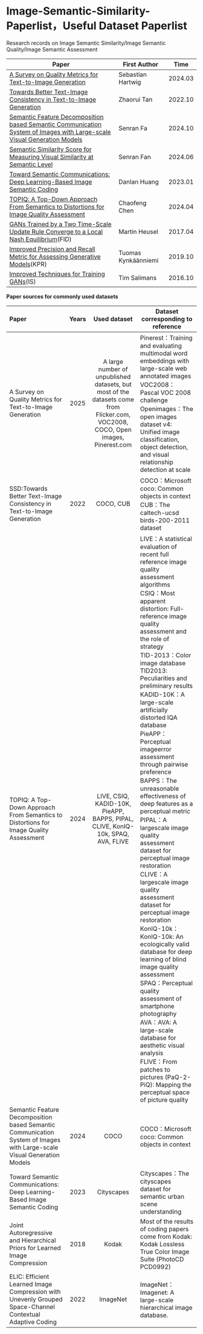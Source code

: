 # Image-Semantic-Similarity-Paperlist，Useful Dataset Paperlist
Research records on Image Semantic Similarity/Image Semantic Quality/Image Semantic Assessment

| Paper                                                        | First Author        | Time    |
| ------------------------------------------------------------ | ------------------- | ------- |
| [A Survey on Quality Metrics for Text-to-Image Generation](https://arxiv.org/abs/2403.11821) | Sebastian Hartwig   | 2024.03 |
| [Towards Better Text-Image Consistency in Text-to-Image Generation](https://arxiv.org/abs/2210.15235) | Zhaorui Tan         | 2022.10 |
| [Semantic Feature Decomposition based Semantic Communication System of Images with Large-scale Visual Generation Models](https://arxiv.org/abs/2410.20126) | Senran Fa           | 2024.10 |
| [Semantic Similarity Score for Measuring Visual Similarity at Semantic Level](https://ieeexplore.ieee.org/abstract/document/10804158) | Senran Fan          | 2024.06 |
| [Toward Semantic Communications: Deep  Learning-Based Image Semantic Coding](https://ieeexplore.ieee.org/abstract/document/9953076) | Danlan Huang        | 2023.01 |
| [TOPIQ: A Top-Down Approach From Semantics to  Distortions for Image Quality Assessment](https://ieeexplore.ieee.org/abstract/document/10478301) | Chaofeng Chen       | 2024.04 |
| [GANs Trained by a Two Time-Scale Update Rule Converge to a Local Nash Equilibrium](https://proceedings.neurips.cc/paper/2017/hash/8a1d694707eb0fefe65871369074926d-Abstract.html)(FID) | Martin Heusel       | 2017.04 |
| [Improved Precision and Recall Metric for Assessing Generative Models](https://proceedings.neurips.cc/paper/2019/hash/0234c510bc6d908b28c70ff313743079-Abstract.html)(KPR) | Tuomas Kynkäänniemi | 2019.10 |
| [Improved Techniques for Training GANs](https://proceedings.neurips.cc/paper_files/paper/2016/hash/8a3363abe792db2d8761d6403605aeb7-Abstract.html)(IS) | Tim Salimans        | 2016.10 |

**Paper sources for commonly used datasets**


| Paper                                                     | Years |                          Used dataset                          | Dataset corresponding to reference         |
| :----------------------------------------------------------- | :--: | :----------------------------------------------------------: | ------------------------------------------------------------ |
| A Survey on Quality Metrics for Text-to-Image Generation     | 2025 | A large number of unpublished datasets, but most of the datasets come from Flicker.com, VOC2008, COCO, Open images, Pinerest.com | Pinerest：Training and evaluating multimodal word embeddings with large-scale web annotated images VOC2008：Pascal VOC 2008 challenge Openimages：The open images dataset v4: Unified image classification, object detection, and visual relationship detection at scale |
| SSD:Towards Better Text-Image Consistency in Text-to-Image Generation | 2022 |                          COCO, CUB                           | COCO：Microsoft coco: Common objects in context CUB：The caltech-ucsd birds-200-2011 dataset |
| TOPIQ: A Top-Down Approach From Semantics to Distortions for Image Quality Assessment | 2024 | LIVE, CSIQ, KADID-10K, PieAPP, BAPPS, PIPAL, CLIVE, KonIQ-10k, SPAQ, AVA, FLIVE | LIVE：A statistical evaluation of recent full reference image quality assessment algorithms <br />CSIQ：Most apparent distortion: Full-reference image quality assessment and the role of strategy <br />TID-2013：Color image database TID2013: Peculiarities and preliminary results <br />KADID-10K：A large-scale artificially distorted IQA database  PieAPP：Perceptual imageerror assessment through pairwise preference <br />BAPPS：The unreasonable effectiveness of deep features as a perceptual metric  <br />PIPAL：A largescale image quality assessment dataset for perceptual image restoration  <br />CLIVE：A largescale image quality assessment dataset for perceptual image restoration <br />KonIQ-10k： KonIQ-10k: An ecologically valid database for deep learning of blind image quality assessment SPAQ：Perceptual quality assessment of smartphone photography <br />AVA：AVA: A large-scale database for aesthetic visual analysis <br />FLIVE：From patches to pictures (PaQ-2-PiQ): Mapping the perceptual space of picture quality |
| Semantic Feature Decomposition based Semantic Communication System of Images with Large-scale Visual Generation Models | 2024 |                             COCO                             | COCO：Microsoft coco: Common objects in context              |
| Toward Semantic Communications: Deep Learning-Based Image Semantic Coding | 2023 |                          Cityscapes                          | Cityscapes：The cityscapes dataset for semantic urban scene understanding |
| Joint Autoregressive and Hierarchical Priors for Learned Image Compression | 2018 |                            Kodak                             | Most of the results of coding papers come from Kodak: Kodak Lossless True Color Image Suite (PhotoCD PCD0992) |
| ELIC: Efficient Learned Image Compression with Unevenly Grouped Space-Channel Contextual Adaptive Coding | 2022 |                           ImageNet                           | ImageNet：Imagenet: A large-scale hierarchical image database. |
